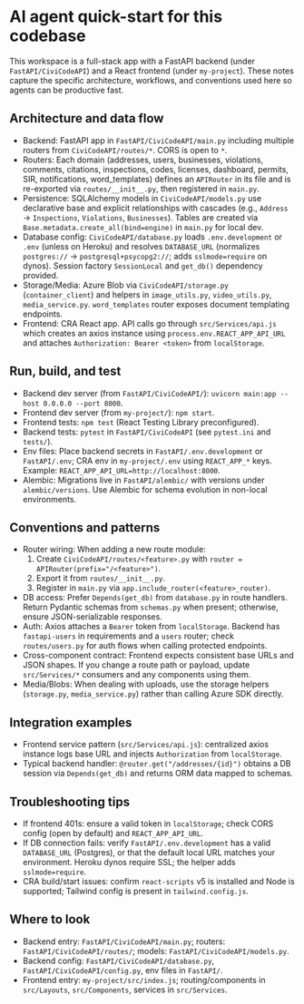 # AI agent quick-start for this codebase

This workspace is a full-stack app with a FastAPI backend (under `FastAPI/CiviCodeAPI`) and a React frontend (under `my-project`). These notes capture the specific architecture, workflows, and conventions used here so agents can be productive fast.

## Architecture and data flow
- Backend: FastAPI app in `FastAPI/CiviCodeAPI/main.py` including multiple routers from `CiviCodeAPI/routes/*`. CORS is open to `*`.
- Routers: Each domain (addresses, users, businesses, violations, comments, citations, inspections, codes, licenses, dashboard, permits, SIR, notifications, word_templates) defines an `APIRouter` in its file and is re-exported via `routes/__init__.py`, then registered in `main.py`.
- Persistence: SQLAlchemy models in `CiviCodeAPI/models.py` use declarative base and explicit relationships with cascades (e.g., `Address` → `Inspections`, `Violations`, `Businesses`). Tables are created via `Base.metadata.create_all(bind=engine)` in `main.py` for local dev.
- Database config: `CiviCodeAPI/database.py` loads `.env.development` or `.env` (unless on Heroku) and resolves `DATABASE_URL` (normalizes `postgres://` → `postgresql+psycopg2://`; adds `sslmode=require` on dynos). Session factory `SessionLocal` and `get_db()` dependency provided.
- Storage/Media: Azure Blob via `CiviCodeAPI/storage.py` (`container_client`) and helpers in `image_utils.py`, `video_utils.py`, `media_service.py`. `word_templates` router exposes document templating endpoints.
- Frontend: CRA React app. API calls go through `src/Services/api.js` which creates an axios instance using `process.env.REACT_APP_API_URL` and attaches `Authorization: Bearer <token>` from `localStorage`.

## Run, build, and test
- Backend dev server (from `FastAPI/CiviCodeAPI/`): `uvicorn main:app --host 0.0.0.0 --port 8000`.
- Frontend dev server (from `my-project/`): `npm start`.
- Frontend tests: `npm test` (React Testing Library preconfigured).
- Backend tests: `pytest` in `FastAPI/CiviCodeAPI` (see `pytest.ini` and `tests/`).
- Env files: Place backend secrets in `FastAPI/.env.development` or `FastAPI/.env`; CRA env in `my-project/.env` using `REACT_APP_*` keys. Example: `REACT_APP_API_URL=http://localhost:8000`.
- Alembic: Migrations live in `FastAPI/alembic/` with versions under `alembic/versions`. Use Alembic for schema evolution in non-local environments.

## Conventions and patterns
- Router wiring: When adding a new route module:
  1) Create `CiviCodeAPI/routes/<feature>.py` with `router = APIRouter(prefix="/<feature>")`.
  2) Export it from `routes/__init__.py`.
  3) Register in `main.py` via `app.include_router(<feature>_router)`.
- DB access: Prefer `Depends(get_db)` from `database.py` in route handlers. Return Pydantic schemas from `schemas.py` when present; otherwise, ensure JSON-serializable responses.
- Auth: Axios attaches a `Bearer` token from `localStorage`. Backend has `fastapi-users` in requirements and a `users` router; check `routes/users.py` for auth flows when calling protected endpoints.
- Cross-component contract: Frontend expects consistent base URLs and JSON shapes. If you change a route path or payload, update `src/Services/*` consumers and any components using them.
- Media/Blobs: When dealing with uploads, use the storage helpers (`storage.py`, `media_service.py`) rather than calling Azure SDK directly.

## Integration examples
- Frontend service pattern (`src/Services/api.js`): centralized axios instance logs base URL and injects `Authorization` from `localStorage`.
- Typical backend handler: `@router.get("/addresses/{id}")` obtains a DB session via `Depends(get_db)` and returns ORM data mapped to schemas.

## Troubleshooting tips
- If frontend 401s: ensure a valid token in `localStorage`; check CORS config (open by default) and `REACT_APP_API_URL`.
- If DB connection fails: verify `FastAPI/.env.development` has a valid `DATABASE_URL` (Postgres), or that the default local URL matches your environment. Heroku dynos require SSL; the helper adds `sslmode=require`.
- CRA build/start issues: confirm `react-scripts` v5 is installed and Node is supported; Tailwind config is present in `tailwind.config.js`.

## Where to look
- Backend entry: `FastAPI/CiviCodeAPI/main.py`; routers: `FastAPI/CiviCodeAPI/routes/`; models: `FastAPI/CiviCodeAPI/models.py`.
- Backend config: `FastAPI/CiviCodeAPI/database.py`, `FastAPI/CiviCodeAPI/config.py`, env files in `FastAPI/`.
- Frontend entry: `my-project/src/index.js`; routing/components in `src/Layouts`, `src/Components`, services in `src/Services`.
